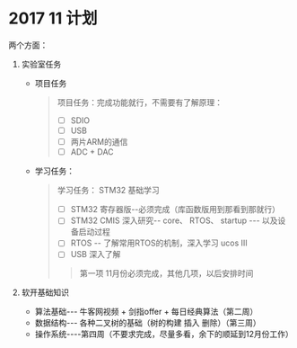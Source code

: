 # 2017 11 计划

两个方面：

1. 实验室任务

   * 项目任务

     > 项目任务：完成功能就行，不需要有了解原理：
     >
     > - [ ] SDIO
     > - [ ] USB 
     > - [ ] 两片ARM的通信
     > - [ ] ADC + DAC

   * 学习任务：

     > 学习任务： STM32 基础学习
     >
     > - [ ] STM32 寄存器版--必须完成（库函数版用到那看到那就行）
     > - [ ] STM32 CMIS 深入研究-- core、 RTOS、 startup --- 以及设备启动过程
     > - [ ] RTOS -- 了解常用RTOS的机制，深入学习 ucos III 
     > - [ ] USB 深入了解
     >
     > > 第一项 11月份必须完成，其他几项，以后安排时间

2. 软开基础知识

   - 算法基础--- 牛客网视频 + 剑指offer + 每日经典算法（第二周）
   - 数据结构--- 各种二叉树的基础（树的构建 插入 删除）（第三周）
   - 操作系统----第四周（不要求完成，尽量多看，余下的顺延到12月份工作）